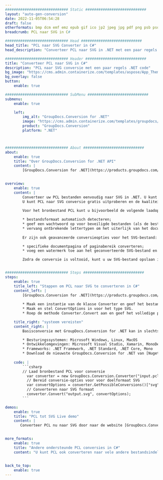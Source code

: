 ```yaml
---
############################# Static ############################
layout: "auto-gen-conversion"
date: 2022-11-05T06:54:28
draft: false
otherformats: bmp dcm emf emz epub gif ico jp2 jpeg jpg pdf png psb psd svg svgz tex tga tif tiff webp wmf wmz xps
breadcrumb: PCL naar SVG in C#

############################# Head ############################
head_title: "PCL naar SVG Converter in C#"
head_description: "Converteer PCL naar SVG in .NET met een paar regels code. Gebruik de GroupDocs Document Conversion API om meer dan 160 bestandsformaten te converteren."

############################# Header ############################
title: "Converteer PCL naar SVG in C#"
description: "PCL naar SVG conversie met een paar regels .NET code"
bg_image: "https://cms.admin.containerize.com/templates/aspose/App_Themes/V3/images/bg/header1.png"
bg_overlay: false
button:
    enable: true

############################# SubMenu ############################
submenu:
    enable: true

    left:
        img_alt: "GroupDocs.Conversion for .NET"
        image: "https://cms.admin.containerize.com/templates/groupdocs/images/product-logos/90x90-noborder/groupdocs-conversion-net.png"
        product: "GroupDocs.Conversion"
        platform: ".NET"



############################# About ############################
about:
    enable: true
    title: "Over GroupDocs.Conversion for .NET API"
    content: |
        [GroupDocs.Conversion for .NET](https://products.groupdocs.com/conversion/net/) kan worden gebruikt om Microsoft Word, Excel, PowerPoint, PDF, Visio en andere formaten te converteren. GroupDocs.Conversion is een standalone API die geschikt is voor back-end en interne systemen waar hoge prestaties vereist zijn. Het is niet afhankelijk van software zoals Microsoft of Open Office.
    

overview:
    enable: true
    content: |
        Converteer uw PCL bestanden eenvoudig naar SVG in .NET. U kunt slechts een paar C# coderegels gebruiken op elk platform naar keuze, zoals - Windows, Linux, macOS.
        U kunt PCL naar SVG conversie gratis uitproberen en de kwaliteit van de conversieresultaten evalueren. Naast eenvoudige scenario's voor bestandsconversie kunt u meer geavanceerde opties proberen voor het laden van het bronbestand PCL en voor het opslaan van het SVG-uitvoerresultaat. 
        
        Voor het bronbestand PCL kunt u bijvoorbeeld de volgende laadopties gebruiken:

        * bestandsformaat automatisch detecteren;
        * geef een wachtwoord op voor beveiligde bestanden (als de bestandsindeling dit ondersteunt);
        * vervang ontbrekende lettertypen om het uiterlijk van het document te behouden.
        
        Er zijn ook geavanceerde conversieopties voor het SVG-bestand:

        * specifieke documentpagina of paginabereik converteren;
        * voeg een watermerk toe aan het geconverteerde SVG-bestand en nog veel meer.

        Zodra de conversie is voltooid, kunt u uw SVG-bestand opslaan in het lokale bestandspad of in opslag van derden, zoals FTP, Amazon S3, Google Drive, Dropbox enz. Let op: om PCL naar {{ te converteren) TO}} er is geen extra software nodig, zoals MS Office, Open Office, Adobe Acrobat Reader enz.


############################# Steps ############################
steps:
    enable: true
    title_left: "Stappen om PCL naar SVG te converteren in C#"
    content_left: |
        [GroupDocs.Conversion for .NET](https://products.groupdocs.com/conversion/net/) maakt het gemakkelijk voor ontwikkelaars om een ​​PCL bestand naar SVG te converteren met een paar regels code.
        
        * Maak een instantie van de klasse Converter en geef het bestand PCL het volledige pad
        * Maak en stel ConvertOptions in voor het type SVG.
        * Roep de methode Converter.Convert aan en geef het volledige pad en formaat (SVG) door als parameter

    title_right: "systeem vereisten"
    content_right: |
        Basisconversie met GroupDocs.Conversion for .NET kan in slechts een paar eenvoudige stappen worden gedaan. Onze API's worden ondersteund op alle belangrijke platforms en besturingssystemen. Voordat u de onderstaande code uitvoert, moet u ervoor zorgen dat de volgende vereisten op uw systeem zijn geïnstalleerd.

        * Besturingssystemen: Microsoft Windows, Linux, MacOS
        * Ontwikkelomgevingen: Microsoft Visual Studio, Xamarin, MonoDevelop
        * Frameworks: .NET Framework, .NET Standard, .NET Core, Mono
        * Download de nieuwste GroupDocs.Conversion for .NET van [Nuget](https://www.nuget.org/packages/groupdocs.conversion)
         
    code: |
        ```csharp    
        // Laad bronbestand PCL voor conversie
          var converter = new GroupDocs.Conversion.Converter("input.pcl");
          // Bereid conversie-opties voor voor doelformaat SVG
          var convertOptions = converter.GetPossibleConversions()["svg"].ConvertOptions;
          // Converteren naar SVG formaat
          converter.Convert("output.svg", convertOptions);
        ```

demos:
    enable: true
    title: "PCL tot SVG Live demo"
    content: |
       Converteer PCL nu naar SVG door naar de website [GroupDocs.Conversion App](https://products.groupdocs.app/conversion/family) te gaan. Online demo heeft de volgende voordelen:
          

more_formats:
    enable: true
    title: "Andere ondersteunde PCL conversies in C#"
    content: "U kunt PCL ook converteren naar vele andere bestandsindelingen. Zie de lijst hieronder."
       
       
back_to_top:
    enable: true
---
```

